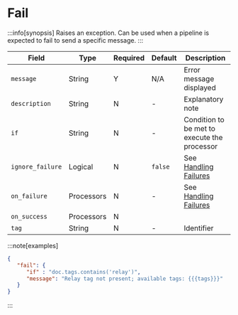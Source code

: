 # Fail

:::info[synopsis]
Raises an exception. Can be used when a pipeline is expected to fail to send a specific message.
:::

|Field|Type|Required|Default|Description|
|---|---|---|---|---|
|`message`|String|Y|N/A|Error message displayed|
|`description`|String|N|-|Explanatory note|
|`if`|String|N|-|Condition to be met to execute the processor|
|`ignore_failure`|Logical|N|`false`|See [Handling Failures](../pipes/handling-failures.md)|
|`on_failure`|Processors|N|-|See [Handling Failures](../pipes/handling-failures.md)|
|`on_success`|Processors|N|||
|`tag`|String|N|-|Identifier|

:::note[examples]
```json
{
   "fail": {
      "if" : "doc.tags.contains('relay')",
      "message": "Relay tag not present; available tags: {{{tags}}}"
   }
}
```
:::
